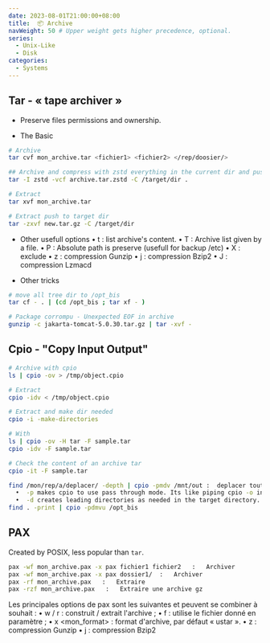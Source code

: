 ```yaml
---
date: 2023-08-01T21:00:00+08:00
title:  📦 Archive
navWeight: 50 # Upper weight gets higher precedence, optional.
series:
  - Unix-Like
  - Disk
categories:
  - Systems
---
```


## Tar - « tape archiver »

* Preserve files permissions and ownership. 

* The Basic

```bash
# Archive
tar cvf mon_archive.tar <fichier1> <fichier2> </rep/doosier/>

## Archive and compress with zstd everything in the current dir and push to /target/dir
tar -I zstd -vcf archive.tar.zstd -C /target/dir . 

# Extract
tar xvf mon_archive.tar

# Extract push to target dir 
tar -zxvf new.tar.gz -C /target/dir 
```

* Other usefull options
  • t  :  list archive's content.
  • T  :  Archive list given by a file.
  • P  :  Absolute path is preserve (usefull for backup /etc)
  • X  :  exclude
  • z  : compression Gunzip
  • j  : compression Bzip2
  • J  : compression Lzmacd

* Other tricks

```bash
# move all tree dir to /opt_bis
tar cf - . | (cd /opt_bis ; tar xf - )

# Package corrompu - Unexpected EOF in archive
gunzip -c jakarta-tomcat-5.0.30.tar.gz | tar -xvf -
```

## Cpio - "Copy Input Output"

```bash
# Archive with cpio
ls | cpio -ov > /tmp/object.cpio

# Extract
cpio -idv < /tmp/object.cpio

# Extract and make dir needed
cpio -i -make-directories

# With
ls | cpio -ov -H tar -F sample.tar
cpio -idv -F sample.tar

# Check the content of an archive tar
cpio -it -F sample.tar

find /mon/rep/a/deplacer/ -depth | cpio -pmdv /mnt/out :  deplacer tout un arbre vers un autre repertoire (sans faire une archive)
  •  -p makes cpio to use pass through mode. Its like piping cpio -o into cpio -i.
  •  -d creates leading directories as needed in the target directory.
find . -print | cpio -pdmvu /opt_bis
```

## PAX

Created by POSIX, less popular than `tar`.

```bash
pax -wf mon_archive.pax -x pax fichier1 fichier2   :   Archiver 
pax -wf mon_archive.pax -x pax dossier1/  :   Archiver 
pax -rf mon_archive.pax   :   Extraire 
pax -rzf mon_archive.pax   :   Extraire une archive gz
```

Les principales options de pax sont les suivantes et peuvent se combiner à souhait : 
  • w / r : construit / extrait l'archive ;
  • f : utilise le fichier donné en paramètre ;
  • x <mon_format> : format d'archive, par défaut « ustar ».
  • z : compression Gunzip
  • j : compression Bzip2
